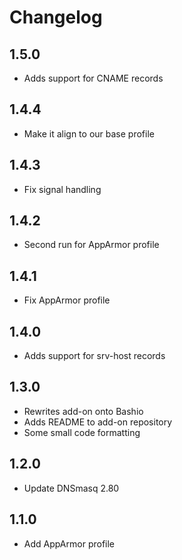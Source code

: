 # Changelog

## 1.5.0

- Adds support for CNAME records

## 1.4.4

- Make it align to our base profile

## 1.4.3

- Fix signal handling

## 1.4.2

- Second run for AppArmor profile

## 1.4.1

- Fix AppArmor profile

## 1.4.0

- Adds support for srv-host records

## 1.3.0

- Rewrites add-on onto Bashio
- Adds README to add-on repository
- Some small code formatting

## 1.2.0

- Update DNSmasq 2.80

## 1.1.0

- Add AppArmor profile
